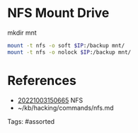 # NFS Mount Drive
mkdir mnt
```bash
mount -t nfs -o soft $IP:/backup mnt/
mount -t nfs -o nolock $IP:/backup mnt/
```

# References
- [20221003150665](/zet/20221003150665/README.md) NFS
- ~/kb/hacking/commands/nfs.md

Tags:
    #assorted
